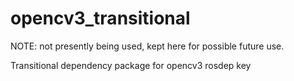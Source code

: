 # opencv3_transitional

NOTE: not presently being used, kept here for possible future use.

Transitional dependency package for opencv3 rosdep key
